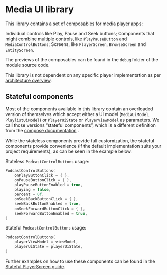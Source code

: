 # Media UI library

This library contains a set of composables for media player apps:

Individual controls like Play, Pause and Seek buttons;
Components that might combine multiple controls, like `PlayPauseButton` and `MediaControlButtons`;
Screens, like `PlayerScreen`, `BrowseScreen` and `EntityScreen`.

The previews of the composables can be found in the `debug` folder of the module source code.

This library is not dependent on any specific player implementation as
per [architecture overview](media-toolkit.md#architecture-overview).

## Stateful components

Most of the components available in this library contain an overloaded version of themselves which
accept either a UI model (`MediaUiModel`, `PlaylistUiModel`) or `PlayerUiState` or `PlayerViewModel`
as parameters. We call those versions “stateful components”, which is a different definition from
the [compose documentation](https://developer.android.com/jetpack/compose/state#stateful-vs-stateless)
.

While the stateless components provide full customization, the stateful components provide
convenience (if the default implementation suits your project requirements), as can be seen in the
example below.

Stateless `PodcastControlButtons` usage:

```kotlin
PodcastControlButtons(
    onPlayButtonClick = { },
    onPauseButtonClick = { },
    playPauseButtonEnabled = true,
    playing = false,
    percent = 0f,
    onSeekBackButtonClick = { },
    seekBackButtonEnabled = true,
    onSeekForwardButtonClick = { },
    seekForwardButtonEnabled = true,
)
```

Stateful `PodcastControlButtons` usage:

```kotlin
PodcastControlButtons(
    playerViewModel = viewModel,
    playerUiState = playerUiState,
)
```

Further examples on how to use these components can be found in
the [Stateful PlayerScreen guide](https://google.github.io/horologist/media-playerscreen/).
